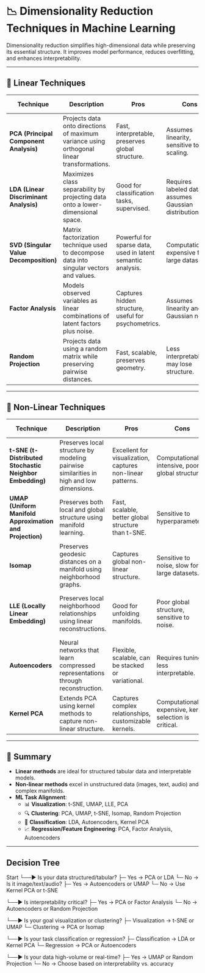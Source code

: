 # 📉 Dimensionality Reduction Techniques in Machine Learning

Dimensionality reduction simplifies high-dimensional data while preserving its essential structure. It improves model performance, reduces overfitting, and enhances interpretability.

---

## 🔷 Linear Techniques

| Technique | Description | Pros | Cons | ML Tasks | Real-World Use Cases |
|----------|-------------|------|------|----------|-----------------------|
| **PCA (Principal Component Analysis)** | Projects data onto directions of maximum variance using orthogonal linear transformations. | Fast, interpretable, preserves global structure. | Assumes linearity, sensitive to scaling. | Clustering, Regression, Visualization | Image compression, gene expression analysis, exploratory data analysis. |
| **LDA (Linear Discriminant Analysis)** | Maximizes class separability by projecting data onto a lower-dimensional space. | Good for classification tasks, supervised. | Requires labeled data, assumes Gaussian distribution. | Classification | Face recognition, document classification. |
| **SVD (Singular Value Decomposition)** | Matrix factorization technique used to decompose data into singular vectors and values. | Powerful for sparse data, used in latent semantic analysis. | Computationally expensive for large datasets. | Clustering, Feature Extraction | Recommender systems, topic modeling. |
| **Factor Analysis** | Models observed variables as linear combinations of latent factors plus noise. | Captures hidden structure, useful for psychometrics. | Assumes linearity and Gaussian noise. | Regression, Feature Engineering | Market research, behavioral science. |
| **Random Projection** | Projects data using a random matrix while preserving pairwise distances. | Fast, scalable, preserves geometry. | Less interpretable, may lose structure. | Clustering, Classification | Text mining, large-scale clustering. |

---

## 🔶 Non-Linear Techniques

| Technique | Description | Pros | Cons | ML Tasks | Real-World Use Cases |
|----------|-------------|------|------|----------|-----------------------|
| **t-SNE (t-Distributed Stochastic Neighbor Embedding)** | Preserves local structure by modeling pairwise similarities in high and low dimensions. | Excellent for visualization, captures non-linear patterns. | Computationally intensive, poor global structure. | Visualization, Clustering | Visualizing word embeddings, image clustering. |
| **UMAP (Uniform Manifold Approximation and Projection)** | Preserves both local and global structure using manifold learning. | Fast, scalable, better global structure than t-SNE. | Sensitive to hyperparameters. | Visualization, Clustering | Genomics, NLP embeddings, anomaly detection. |
| **Isomap** | Preserves geodesic distances on a manifold using neighborhood graphs. | Captures global non-linear structure. | Sensitive to noise, slow for large datasets. | Clustering, Visualization | Speech recognition, 3D shape analysis. |
| **LLE (Locally Linear Embedding)** | Preserves local neighborhood relationships using linear reconstructions. | Good for unfolding manifolds. | Poor global structure, sensitive to noise. | Visualization | Handwritten digit visualization, motion capture data. |
| **Autoencoders** | Neural networks that learn compressed representations through reconstruction. | Flexible, scalable, can be stacked or variational. | Requires tuning, less interpretable. | Feature Extraction, Anomaly Detection, Classification | Image denoising, anomaly detection, feature extraction. |
| **Kernel PCA** | Extends PCA using kernel methods to capture non-linear structure. | Captures complex relationships, customizable kernels. | Computationally expensive, kernel selection is critical. | Classification, Clustering | Non-linear feature extraction, pattern recognition. |

---

## 🧠 Summary

- **Linear methods** are ideal for structured tabular data and interpretable models.
- **Non-linear methods** excel in unstructured data (images, text, audio) and complex manifolds.
- **ML Task Alignment**:
  - 📊 **Visualization**: t-SNE, UMAP, LLE, PCA
  - 🔍 **Clustering**: PCA, UMAP, t-SNE, Isomap, Random Projection
  - 🧠 **Classification**: LDA, Autoencoders, Kernel PCA
  - 📈 **Regression/Feature Engineering**: PCA, Factor Analysis, Autoencoders

---
## Decision Tree 

Start
 └──► Is your data structured/tabular?
       ├─ Yes → PCA or LDA
       └─ No → Is it image/text/audio?
               ├─ Yes → Autoencoders or UMAP
               └─ No → Use Kernel PCA or t-SNE

 └──► Is interpretability critical?
       ├─ Yes → PCA or Factor Analysis
       └─ No → Autoencoders or Random Projection

 └──► Is your goal visualization or clustering?
       ├─ Visualization → t-SNE or UMAP
       └─ Clustering → PCA or Isomap

 └──► Is your task classification or regression?
       ├─ Classification → LDA or Kernel PCA
       └─ Regression → PCA or Autoencoders

 └──► Is your data high-volume or real-time?
       ├─ Yes → UMAP or Random Projection
       └─ No → Choose based on interpretability vs. accuracy
